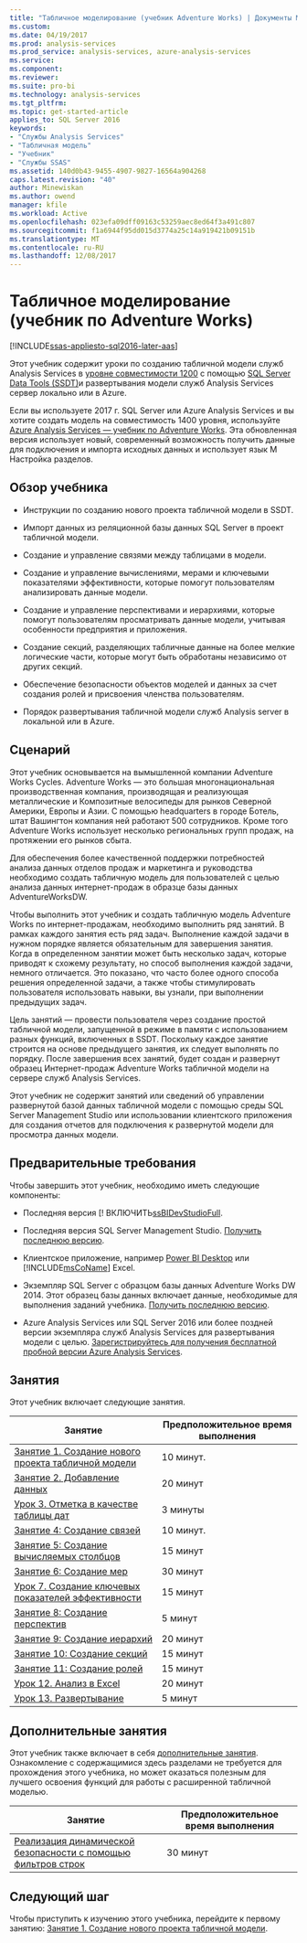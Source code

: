 ```yaml
---
title: "Табличное моделирование (учебник Adventure Works) | Документы Microsoft"
ms.custom: 
ms.date: 04/19/2017
ms.prod: analysis-services
ms.prod_service: analysis-services, azure-analysis-services
ms.service: 
ms.component: 
ms.reviewer: 
ms.suite: pro-bi
ms.technology: analysis-services
ms.tgt_pltfrm: 
ms.topic: get-started-article
applies_to: SQL Server 2016
keywords:
- "Службы Analysis Services"
- "Табличная модель"
- "Учебник"
- "Службы SSAS"
ms.assetid: 140d0b43-9455-4907-9827-16564a904268
caps.latest.revision: "40"
author: Minewiskan
ms.author: owend
manager: kfile
ms.workload: Active
ms.openlocfilehash: 023efa09dff09163c53259aec8ed64f3a491c807
ms.sourcegitcommit: f1a6944f95dd015d3774a25c14a919421b09151b
ms.translationtype: MT
ms.contentlocale: ru-RU
ms.lasthandoff: 12/08/2017
---
```

# <a name="tabular-modeling-adventure-works-tutorial"></a>Табличное моделирование (учебник по Adventure Works)
[!INCLUDE[ssas-appliesto-sql2016-later-aas](../includes/ssas-appliesto-sql2016-later-aas.md)]

Этот учебник содержит уроки по созданию табличной модели служб Analysis Services в [уровне совместимости 1200](../analysis-services/tabular-models/compatibility-level-for-tabular-models-in-analysis-services.md) с помощью [SQL Server Data Tools (SSDT)](https://docs.microsoft.com/sql/ssdt/download-sql-server-data-tools-ssdt)и развертывания модели служб Analysis Services сервер локально или в Azure.  
 
Если вы используете 2017 г. SQL Server или Azure Analysis Services и вы хотите создать модель на совместимость 1400 уровня, используйте [Azure Analysis Services — учебник по Adventure Works](https://review.docs.microsoft.com/azure/analysis-services/tutorials/aas-adventure-works-tutorial?branch=master). Эта обновленная версия использует новый, современный возможность получить данные для подключения и импорта исходных данных и использует язык M Настройка разделов.
 
  
## <a name="what-youll-learn"></a>Обзор учебника   
  
-   Инструкции по созданию нового проекта табличной модели в SSDT.
  
-   Импорт данных из реляционной базы данных SQL Server в проект табличной модели.  
  
-   Создание и управление связями между таблицами в модели.  
  
-   Создание и управление вычислениями, мерами и ключевыми показателями эффективности, которые помогут пользователям анализировать данные модели.  
  
-   Создание и управление перспективами и иерархиями, которые помогут пользователям просматривать данные модели, учитывая особенности предприятия и приложения.  
  
-   Создание секций, разделяющих табличные данные на более мелкие логические части, которые могут быть обработаны независимо от других секций.  
  
-   Обеспечение безопасности объектов моделей и данных за счет создания ролей и присвоения членства пользователям.  
  
-   Порядок развертывания табличной модели служб Analysis server в локальной или в Azure.  
  
## <a name="scenario"></a>Сценарий  
Этот учебник основывается на вымышленной компании Adventure Works Cycles. Adventure Works — это большая многонациональная производственная компания, производящая и реализующая металлические и Композитные велосипеды для рынков Северной Америки, Европы и Азии. С помощью headquarters в городе Ботель, штат Вашингтон компания ней работают 500 сотрудников. Кроме того Adventure Works использует несколько региональных групп продаж, на протяжении его рынков сбыта.  
  
Для обеспечения более качественной поддержки потребностей анализа данных отделов продаж и маркетинга и руководства необходимо создать табличную модель для пользователей с целью анализа данных интернет-продаж в образце базы данных AdventureWorksDW.  
  
Чтобы выполнить этот учебник и создать табличную модель Adventure Works по интернет-продажам, необходимо выполнить ряд занятий. В рамках каждого занятия есть ряд задач. Выполнение каждой задачи в нужном порядке является обязательным для завершения занятия. Когда в определенном занятии может быть несколько задач, которые приводят к схожему результату, но способ выполнения каждой задачи, немного отличается. Это показано, что часто более одного способа решения определенной задачи, а также чтобы стимулировать пользователя использовать навыки, вы узнали, при выполнении предыдущих задач.  
  
Цель занятий — провести пользователя через создание простой табличной модели, запущенной в режиме в памяти с использованием разных функций, включенных в SSDT. Поскольку каждое занятие строится на основе предыдущего занятия, их следует выполнять по порядку. После завершения всех занятий, будет создан и развернут образец Интернет-продаж Adventure Works табличной модели на сервере служб Analysis Services.  
  
Этот учебник не содержит занятий или сведений об управлении развернутой базой данных табличной модели с помощью среды SQL Server Management Studio или использовании клиентского приложения для создания отчетов для подключения к развернутой модели для просмотра данных модели.  
  
## <a name="prerequisites"></a>Предварительные требования  
Чтобы завершить этот учебник, необходимо иметь следующие компоненты:  
  
-   Последняя версия [! ВКЛЮЧИТЬ[ssBIDevStudioFull](../ssdt/download-sql-server-data-tools-ssdt.md).

-   Последняя версия SQL Server Management Studio. [Получить последнюю версию](https://docs.microsoft.com/sql/ssms/download-sql-server-management-studio-ssms). 
  
-   Клиентское приложение, например [Power BI Desktop](https://powerbi.microsoft.com/desktop/) или [!INCLUDE[msCoName](../includes/msconame-md.md)] Excel.    
  
-   Экземпляр SQL Server с образцом базы данных Adventure Works DW 2014. Этот образец базы данных включает данные, необходимые для выполнения заданий учебника. [Получить последнюю версию](http://go.microsoft.com/fwlink/?LinkID=335807).  
  

-   Azure Analysis Services или SQL Server 2016 или более поздней версии экземпляра служб Analysis Services для развертывания модели с целью. [Зарегистрируйтесь для получения бесплатной пробной версии Azure Analysis Services](https://azure.microsoft.com/services/analysis-services/).
  
## <a name="lessons"></a>Занятия  
Этот учебник включает следующие занятия.  
  
|Занятие|Предположительное время выполнения|  
|----------|------------------------------|  
|[Занятие 1. Создание нового проекта табличной модели](../analysis-services/lesson-1-create-a-new-tabular-model-project.md)|10 минут.|  
|[Занятие 2. Добавление данных](../analysis-services/lesson-2-add-data.md)|20 минут|  
|[Урок 3. Отметка в качестве таблицы дат](../analysis-services/lesson-3-mark-as-date-table.md)|3 минуты|  
|[Занятие 4: Создание связей](../analysis-services/lesson-4-create-relationships.md)|10 минут.|  
|[Занятие 5: Создание вычисляемых столбцов](../analysis-services/lesson-5-create-calculated-columns.md)|15 минут|
|[Занятие 6: Создание мер](../analysis-services/lesson-6-create-measures.md)|30 минут|  
|[Урок 7. Создание ключевых показателей эффективности](../analysis-services/lesson-7-create-key-performance-indicators.md)|15 минут|  
|[Занятие 8: Создание перспектив](../analysis-services/lesson-8-create-perspectives.md)|5 минут|  
|[Занятие 9: Создание иерархий](../analysis-services/lesson-9-create-hierarchies.md)|20 минут|  
|[Занятие 10: Создание секций](../analysis-services/lesson-10-create-partitions.md)|15 минут|  
|[Занятие 11: Создание ролей](../analysis-services/lesson-11-create-roles.md)|15 минут|  
|[Урок 12. Анализ в Excel](../analysis-services/lesson-12-analyze-in-excel.md)|20 минут| 
|[Урок 13. Развертывание](../analysis-services/lesson-13-deploy.md)|5 минут|  
  
## <a name="supplemental-lessons"></a>Дополнительные занятия  
Этот учебник также включает в себя [дополнительные занятия](http://msdn.microsoft.com/library/2018456f-b4a6-496c-89fb-043c62d8b82e). Ознакомление с содержащимися здесь разделами не требуется для прохождения этого учебника, но может оказаться полезным для лучшего освоения функций для работы с расширенной табличной моделью.  
  
|Занятие|Предположительное время выполнения|  
|----------|------------------------------|  
|[Реализация динамической безопасности с помощью фильтров строк](../analysis-services/supplemental-lesson-implement-dynamic-security-by-using-row-filters.md)|30 минут|  

  
## <a name="next-step"></a>Следующий шаг  
Чтобы приступить к изучению этого учебника, перейдите к первому занятию: [Занятие 1. Создание нового проекта табличной модели](../analysis-services/lesson-1-create-a-new-tabular-model-project.md).  
  
  
  

